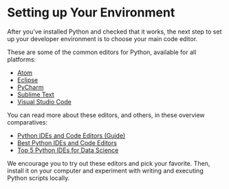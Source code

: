 # Setting up Your Environment

After you’ve installed Python and checked that it works, the next step to set up your developer environment is to choose your main code editor.

These are some of the common editors for Python, available for all platforms:

* [Atom](https://atom.io/)
* [Eclipse](http://www.eclipse.org/)
* [PyCharm](https://www.jetbrains.com/pycharm/)
* [Sublime Text](http://www.sublimetext.com/)
* [Visual Studio Code](https://code.visualstudio.com/)

You can read more about these editors, and others, in these overview comparatives:

* [Python IDEs and Code Editors (Guide)](https://realpython.com/python-ides-code-editors-guide/#pycharm)
* [Best Python IDEs and Code Editors](https://www.softwaretestinghelp.com/python-ide-code-editors/)
* [Top 5 Python IDEs for Data Science](https://www.datacamp.com/community/tutorials/data-science-python-ide)

We encourage you to try out these editors and pick your favorite. Then, install it on your computer and experiment with writing and executing Python scripts locally.